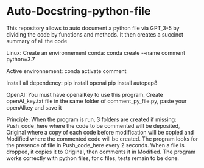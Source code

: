 # Auto-Docstring-python-file
This repository allows to auto document a python file via GPT_3-5 by dividing the code by functions and methods. It then creates a succinct summary of all the code

Linux:
Create an environnement conda:
conda create --name comment python=3.7

Active environnement:
conda activate comment

Install all dependency:
pip install openai
pip install autopep8

OpenAI:
You must have openaiKey to use this program. 
Create openAI_key.txt file in the same folder of comment_py_file.py, paste your openAIkey and save it

Principle:
When the program is run, 3 folders are created if missing: Push_code_here where the code to be commented will be deposited, Original where a copy of each code before modification will be copied and Modified where the commented code will be created.
The program looks for the presence of file in Push_code_here every 2 seconds. When a file is dropped, it copies it to Original, then comments it in Modified.
The program works correctly with python files, for c files, tests remain to be done.
